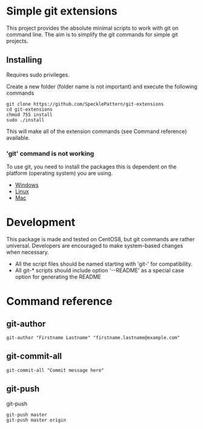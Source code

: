 # Simple git extensions

This project provides the absolute minimal scripts to work with git on command line. The aim is to simplify the git commands for simple git projects.

## Installing

Requires sudo privileges.

Create a new folder (folder name is not important) and execute the following commands 

```
git clone https://github.com/SpecklePattern/git-extensions
cd git-extensions
chmod 755 install
sudo ./install
```

This will make all of the extension commands (see Command reference) available.

### 'git' command is not working

To use git, you need to install the packages this is dependent on the platform (operating system) you are using.

* [Windows](https://www.google.com/search?q=Windows+install+git)
* [Linux](https://www.google.com/search?q=linux+install+git)
* [Mac](https://www.google.com/search?q=Mac+install+git)

# Development

This package is made and tested on CentOS8, but git commands are rather universal. Developers are encouraged to make system-based changes when necessary.

* All the script files should be named starting with 'git-' for compatibility.
* All git-* scripts should include option '--README' as a special case option for generating the README

# Command reference
## git-author
```
git-author "Firstname Lastname" "firstname.lastname@example.com"
```
## git-commit-all
```
git-commit-all "Commit message here"
```
## git-push
git-push <branch name> <origin name>
```
git-push master
git-push master origin
```
